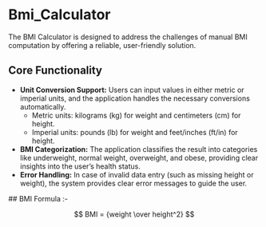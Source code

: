 # Bmi_Calculator
<p>
        The BMI Calculator is designed to address the challenges of manual BMI computation by offering a reliable, user-friendly solution.
</p>
<h2>Core Functionality</h2>
        <ul>
                <li>
                        <strong>Unit Conversion Support:</strong>
                        Users can input values in either metric or imperial units, and the application handles the necessary conversions automatically.
                        <br>
                        <ul>
                                <li>Metric units: kilograms (kg) for weight and centimeters (cm) for height.</li>
                                <li>Imperial units: pounds (lb) for weight and feet/inches (ft/in) for height.</li>
                        </ul>
                </li>
                <li>
                    <strong>BMI Categorization:</strong> 
                    The application classifies the result into categories like underweight, normal weight, overweight, and obese, providing clear insights into the user’s health status.
                </li>
                <li>
                    <strong>Error Handling:</strong> 
                    In case of invalid data entry (such as missing height or weight), the system provides clear error messages to guide the user.
                </li>
        </ul>
## BMI Formula :-

$$ BMI = {weight \over height^2} $$
